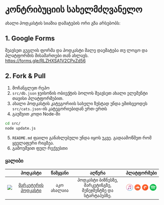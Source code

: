 # კონტრიბუციის სახელმძღვანელო
ახალი პოდკასტის სიაშია დამატების ორი გზა არსებობს:

## 1. Google Forms
შეავსეთ გუგლის ფორმა და პოდკასტი მალე დაემატება თუ ლოგო და პლატფორმის მისამართები თან ახლავს.
https://forms.gle/RLZHXSA1V2CPxZd56 


## 2. Fork & Pull
1. მოჩანგლეთ რეპო
2. `src/db.json` ჯეისონის ობიექტის ბოლოს შეავსეთ ახალი ელემენტი თავისი პლატფორმებით. 
3. ახალი პოდკასტის კატეგორიის სახელი ზუსტად უნდა ემთხვეოდეს `src/cats.json`-ის კატეგორიებიდან ერთ-ერთს
4. გაუშვით კოდი Node-ში 
```bash
cd src/
node update.js
```
5. `README.md` ფაილი განახლებული უნდა იყოს უკვე. გადაამოწმეთ რომ ყველაფერი რიგზეა.
6. გამოუშვით ფულ რექვესთი


### ყალიბი
|   | პოდკასტი    |  წამყვანი |     აღწერა |   პლატფორმები             |
|---|:-----------:|:--------:|:----------:|:---------------------------:|
| <img src="https://img.marketer.ge/2015/06/579183_381725635240587_129031775_n.png" width=80> | [მარკეტერის პოდკასტი](https://anchor.fm/marketerge/episodes/--e4mhpt) | აკო ახალაია | პოდკასტი ბიზნესზე, მარკეტინგზე, მენეჯმენტზე და სტარტაპებზე. | [<img src="assets/itunes.png" height=22>](http://itunes.com) [<img src="assets/soundcloud.png" height=22>](https://soundcloud.com/marketerge/tccawxoobg9d)  [<img src="assets/pocketcasts.png" height=22>](https://pca.st/tw49)  [<img src="assets/spotify.png" height=22>](https://open.spotify.com/show/46mwLcPYKqjnQduVukWHNp) |
